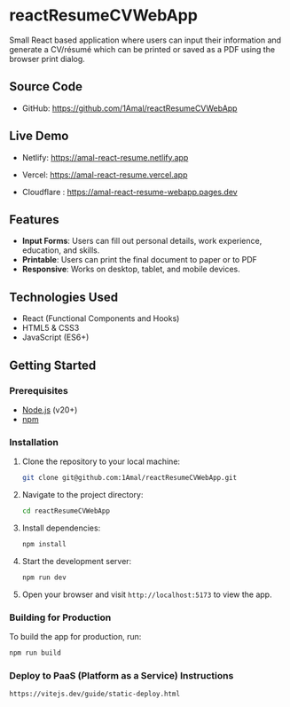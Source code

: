# reactResumeCVWebApp

Small React based application where users can input their information and generate a CV/résumé which can be printed or saved as a PDF using the browser print dialog.

## Source Code

- GitHub: https://github.com/1Amal/reactResumeCVWebApp

## Live Demo

- Netlify: https://amal-react-resume.netlify.app

- Vercel:  https://amal-react-resume.vercel.app

- Cloudflare :  https://amal-react-resume-webapp.pages.dev

## Features

- **Input Forms**: Users can fill out personal details, work experience, education, and skills.
- **Printable**: Users can print the final document to paper or to PDF
- **Responsive**: Works on desktop, tablet, and mobile devices.

## Technologies Used

- React (Functional Components and Hooks)
- HTML5 & CSS3
- JavaScript (ES6+)

## Getting Started

### Prerequisites

- [Node.js](https://nodejs.org/) (v20+)
- [npm](https://www.npmjs.com/)

### Installation

1. Clone the repository to your local machine:

   ```bash
   git clone git@github.com:1Amal/reactResumeCVWebApp.git
   ```

2. Navigate to the project directory:

   ```bash
   cd reactResumeCVWebApp
   ```

3. Install dependencies:

   ```bash
   npm install

   ```

4. Start the development server:

   ```bash
   npm run dev
   ```

5. Open your browser and visit `http://localhost:5173` to view the app.

### Building for Production

To build the app for production, run:

```bash
npm run build
```

### Deploy to PaaS (Platform as a Service) Instructions

```
https://vitejs.dev/guide/static-deploy.html
```
